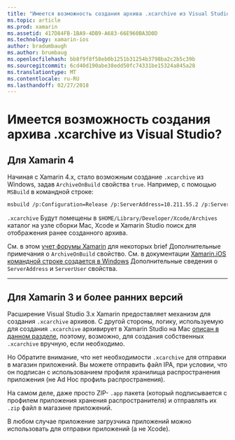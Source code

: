 ```yaml
---
title: "Имеется возможность создания архива .xcarchive из Visual Studio?"
ms.topic: article
ms.prod: xamarin
ms.assetid: 417D84FB-1BA9-4DB9-A683-66E960BA3D0D
ms.technology: xamarin-ios
author: bradumbaugh
ms.author: brumbaug
ms.openlocfilehash: bb8f9f8f58eb0b1251b31254b3798ba2c2b5c39b
ms.sourcegitcommit: 6cd40d190abe38edd50fc74331be15324a845a28
ms.translationtype: MT
ms.contentlocale: ru-RU
ms.lasthandoff: 02/27/2018
---
```

# <a name="is-it-possible-to-create-a-xcarchive-archive-from-visual-studio"></a>Имеется возможность создания архива .xcarchive из Visual Studio?

## <a name="for-xamarin-4"></a>Для Xamarin 4

Начиная с Xamarin 4.x, стало возможным создание `.xcarchive` из Windows, задав `ArchiveOnBuild` свойства `true`. Например, с помощью `MSBuild` в командной строке:

```bash
msbuild /p:Configuration=Release /p:ServerAddress=10.211.55.2 /p:ServerUser=xamUser /p:Platform=iPhone /p:ArchiveOnBuild=true /t:"Build" MyProject.csproj
```

`.xcarchive` Будут помещены в `$HOME/Library/Developer/Xcode/Archives` каталог на узле сборки Mac, Xcode и Xamarin Studio поиск для отображения ранее созданного архива.

См. в этом [учет форумы Xamarin](https://forums.xamarin.com/discussion/comment/156635/#Comment_156635) для некоторых brief Дополнительные примечания о `ArchiveOnBuild` свойство. См. в документации [Xamarin.iOS командной строке создается в Windows](~/ios/get-started/installation/windows/connecting-to-mac/index.md) Дополнительные сведения о `ServerAddress` и `ServerUser` свойства.

* * *

## <a name="for-xamarin-3-and-earlier"></a>Для Xamarin 3 и более ранних версий

Расширение Visual Studio 3.x Xamarin предоставляет механизм для создания `.xcarchive` архивов. С другой стороны, логику, используемую для создания `.xcarchive` архивирует в Xamarin Studio на Mac [описан в данном разделе](https://bugzilla.xamarin.com/show_bug.cgi?id=35#c5), поэтому, возможно, для создания собственных `.xcarchive` вручную, если необходимо.

Но Обратите внимание, что нет необходимости `.xcarchive` для отправки в магазин приложений. Вы можете отправить файл IPA, при условии, что он подписан с использованием профиля хранилища распространения приложения (не Ad Hoc профиль распространения).

На самом деле, даже просто ZIP- `.app` пакета (который подписывается с профилем приложения хранения распространителя) и отправлять их `.zip` файл в магазине приложений.

В любом случае приложение загрузчика приложений можно использовать для отправки приложений (а не Xcode).

